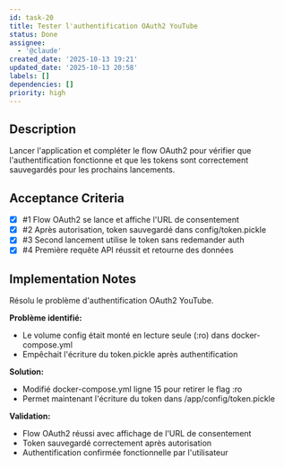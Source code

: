 ```yaml
---
id: task-20
title: Tester l'authentification OAuth2 YouTube
status: Done
assignee:
  - '@claude'
created_date: '2025-10-13 19:21'
updated_date: '2025-10-13 20:58'
labels: []
dependencies: []
priority: high
---
```


## Description

<!-- SECTION:DESCRIPTION:BEGIN -->
Lancer l'application et compléter le flow OAuth2 pour vérifier que l'authentification fonctionne et que les tokens sont correctement sauvegardés pour les prochains lancements.
<!-- SECTION:DESCRIPTION:END -->

## Acceptance Criteria
<!-- AC:BEGIN -->
- [x] #1 Flow OAuth2 se lance et affiche l'URL de consentement
- [x] #2 Après autorisation, token sauvegardé dans config/token.pickle
- [x] #3 Second lancement utilise le token sans redemander auth
- [x] #4 Première requête API réussit et retourne des données
<!-- AC:END -->

## Implementation Notes

<!-- SECTION:NOTES:BEGIN -->
Résolu le problème d'authentification OAuth2 YouTube.

**Problème identifié:**
- Le volume config était monté en lecture seule (:ro) dans docker-compose.yml
- Empêchait l'écriture du token.pickle après authentification

**Solution:**
- Modifié docker-compose.yml ligne 15 pour retirer le flag :ro
- Permet maintenant l'écriture du token dans /app/config/token.pickle

**Validation:**
- Flow OAuth2 réussi avec affichage de l'URL de consentement
- Token sauvegardé correctement après autorisation
- Authentification confirmée fonctionnelle par l'utilisateur
<!-- SECTION:NOTES:END -->
